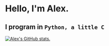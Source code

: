 # Hello, I'm Alex.

## I program in `Python, a little C`

[![Alex's GitHub stats.](https://github-readme-stats.vercel.app/api?username=FrostiiWeeb&show_icons=true&theme=radical)](https://github.com/arqvt/)
